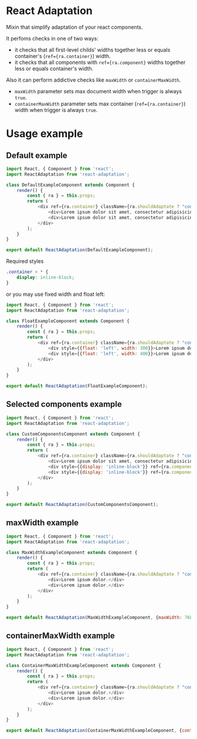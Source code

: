 # React Adaptation

Mixin that simplify adaptation of your react components.

It perfoms checks in one of two ways:

- it checks that all first-level childs' widths together less or equals container's (`ref={ra.container}`) width.
- it checks that all components with `ref={ra.component}` widths together less or equals container's width.

Also it can perform addictive checks like `maxWidth` or `containerMaxWidth`.

- `maxWidth` parameter sets max document width when trigger is always `true`.
- `containerMaxWidth` parameter sets max container (`ref={ra.container}`) width when trigger is always `true`.

# Usage example

## Default example

```javascript
import React, { Component } from 'react';
import ReactAdaptation from 'react-adaptation';

class DefaultExampleComponent extends Component {
	render() {
		const { ra } = this.props;
		return (
			<div ref={ra.container} className={ra.shouldAdaptate ? "container mobile" : "container"}>
				<div>Lorem ipsum dolor sit amet, consectetur adipisicing elit.</div>
				<div>Lorem ipsum dolor sit amet, consectetur adipisicing elit.</div>
			</div>
		);
	}
}

export default ReactAdaptation(DefaultExampleComponent);
```

Required styles

```css
.container > * {
	display: inline-block;
}
```

or you may use fixed width and float left:

```javascript
import React, { Component } from 'react';
import ReactAdaptation from 'react-adaptation';

class FloatExampleComponent extends Component {
	render() {
		const { ra } = this.props;
		return (
			<div ref={ra.container} className={ra.shouldAdaptate ? "container-float mobile" : "container-float"}>
				<div style={{float: 'left', width: 300}}>Lorem ipsum dolor sit amet, consectetur adipisicing elit.</div>
				<div style={{float: 'left', width: 400}}>Lorem ipsum dolor sit amet, consectetur adipisicing elit.</div>
			</div>
		);
	}
}

export default ReactAdaptation(FloatExampleComponent);
```

## Selected components example

```javascript
import React, { Component } from 'react';
import ReactAdaptation from 'react-adaptation';

class CustomComponentsComponent extends Component {
	render() {
		const { ra } = this.props;
		return (
			<div ref={ra.container} className={ra.shouldAdaptate ? "container mobile" : "container"}>
				<div>Lorem ipsum dolor sit amet, consectetur adipisicing elit.</div>
				<div style={{display: 'inline-block'}} ref={ra.component}>Lorem ipsum dolor sit amet, consectetur adipisicing elit.</div>
				<div style={{display: 'inline-block'}} ref={ra.component}>Lorem ipsum dolor sit amet, consectetur adipisicing elit.</div>
			</div>
		);
	}
}

export default ReactAdaptation(CustomComponentsComponent);
```

## maxWidth example

```javascript
import React, { Component } from 'react';
import ReactAdaptation from 'react-adaptation';

class MaxWidthExampleComponent extends Component {
	render() {
		const { ra } = this.props;
		return (
			<div ref={ra.container} className={ra.shouldAdaptate ? "container mobile" : "container"}>
				<div>Lorem ipsum dolor.</div>
				<div>Lorem ipsum dolor.</div>
			</div>
		);
	}
}

export default ReactAdaptation(MaxWidthExampleComponent, {maxWidth: 768});
```

## containerMaxWidth example

```javascript
import React, { Component } from 'react';
import ReactAdaptation from 'react-adaptation';

class ContainerMaxWidthExampleComponent extends Component {
	render() {
		const { ra } = this.props;
		return (
			<div ref={ra.container} className={ra.shouldAdaptate ? "container mobile" : "container"} style={{padding: 20}}>
				<div>Lorem ipsum dolor.</div>
				<div>Lorem ipsum dolor.</div>
			</div>
		);
	}
}

export default ReactAdaptation(ContainerMaxWidthExampleComponent, {containerMaxWidth: 768});
```
